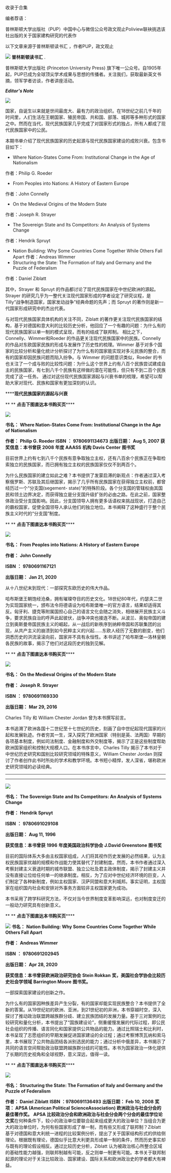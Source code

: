 

收录于合集

编者荐语：

普林斯顿大学出版社（PUP）中国中心与微信公众号政文观止Poliview联袂挑选该社出版的关于国家建构研究的代表作

以下文章来源于普林斯顿读书汇 ，作者PUP，政文观止

![](/images/95/2.png) **普林斯顿读书汇** .

普林斯顿大学出版社 (Princeton University Press)
旗下唯一公众号。自1905年起，PUP已成为全球顶尖学术成果与思想的传播者。关注我们，获取最新英文书摘，领军学者访谈，作者讲座活动。

**_Editor's Note_**

![](/images/95/3.png)

国家，自诞生以来就是世间最庞大、最有力的政治组织。在18世纪之前几千年的时间里，人们生活在王朝国家、殖民帝国、共和国、部落、城邦等多种形式的国家之中。然而在当代，现代民族国家几乎完成了对国家形式的独占，所有人都成了现代民族国家中的公民。

本期书单介绍了现代民族国家的历史起源与现代民族国家建设的成败兴衰。包含书目如下：

  * Where Nation-States Come From: Institutional Change in the Age of Nationalism 

作者：Philip G. Roeder

  * From Peoples into Nations: A History of Eastern Europe 

作者：John Connelly

  * On the Medieval Origins of the Modern State 

作者：Joseph R. Strayer

  * The Sovereign State and Its Competitors: An Analysis of Systems Change 

作者：Hendrik Spruyt

  * Nation Building: Why Some Countries Come Together While Others Fall Apart 作者：Andreas Wimmer
  * Structuring the State: The Formation of Italy and Germany and the Puzzle of Federalism 

作者：Daniel Ziblatt

其中，Strayer 和 Spruyt 的作品都讨论了现代民族国家在中世纪欧洲的源起。Strayer
的研究几乎为一整代关注现代国家形成的学者设定了研究议程，是 Tilly“战争制造国家，国家发动战争”经典命题的先声；而 Spruyt
的著作则是新一代国家形成研究中的杰出代表。

与对现代民族国家具体机构的关注不同，Ziblatt
的著作更关注现代民族国家的结构，基于对德国和意大利的比较历史分析，他回应了一个有趣的问题：为什么有的现代民族国家以单一制的模式呈现，而有的结成了联邦制。
相比之下，Connelly、Wimmer和Roeder 的作品更关注现代民族国家中的民族。Connelly
的作品对东欧国家民族的形成与发展作了历史性的梳理。Wimmer
基于对多个国家的比较分析和量化统计分析探讨了为什么有的国家能实现对多元民族的整合，而有的国家却因民族问题而陷入纷争。与 Wimmer
的问题意识类似，Roeder
的书也关注了一个成与败的比较性问题：为什么这个世界上约有八百个民族尝试建成自主的民族国家，有七到八千个民族有这样做的潜在可能性，但只有不到二百个民族完成了这一任务。
通过对这份现代民族国家源起与兴衰书单的梳理，希望可以帮助大家对现代、民族和国家有更加深刻的认识。

  

  

 ******现代民族国家的源起与兴衰**

  

 ** ** **点击下图直达本书购买页******

[![](/images/95/4.jpeg)]()

 **书名：** **Where Nation-States Come From: Institutional Change in the Age of
Nationalism**

 **作者：** **Philip G. Roeder** **ISBN** **：** **9780691134673** **出版日期：** **Aug
5, 2007** **获奖信息：本书曾获** **2008** **年度** **AAASS** **机构** **Davis Center**
**图书奖**

目前世界上约有七到八千个民族有意争取独立主权，还有八百余个民族正在争取检索独立的民族国家，而已拥有独立主权的民族国家仅仅不到两百个。

为什么民族国家的建立如此之难？本书提供了发蒙启滞的新观点：作者通过深入考察俄罗斯、苏联及其后继国家，揭示了几乎所有民族国家在获得独立主权前，都曾经历过一个“分支国(segement-
state)”的特殊阶段。各个分支国的管辖权由其国民和领土边界决定，而获得独立是分支国升级扩张的必由之路。在此之前，国家整体政治受分支国影响。因此，分支国领导人拥有更多话语权来挑战现状，打造自己的霸权国家，促使全国领导人承认他们的独立地位。本书阐释了这种盛行于整个民族主义时代的“分支国”制度。

  

 ** ** **点击下图直达本书购买页******

[![](/images/95/5.jpeg)]()

 **书名：** **From Peoples into Nations: A History of Eastern Europe**

 **作者：** **John Connelly**

 **ISBN** **：** **9780691167121**

 **出版日期：** **Jan 21, 2020**

从十八世纪末到现代：一部探究东欧历史的伟大作品。

哈布斯堡王朝饱经沧桑，拥有璀璨夺目的历史文化。18世纪80年代，约瑟夫二世为实现国家统一，颁布法令将德语设为哈布斯堡唯一的官方语言，结果却适得其反。匈牙利、捷克等附属国担心自己的语言文化会随之消失，相继展开民族主义斗争，要求民族自治的呼声此起彼伏，战争冲突也接连不断。从波兰、奥匈帝国的建立到奥斯曼帝国民族主义的崛起，从一战后的新秩序到纳粹帝国和苏联集团的出现，从共产主义的崩溃到如今民粹主义的兴起......东欧人经历了无数的剧变，他们洞悉历史的洪流滚滚向前，国家并不具有永恒性。本书讲述了哈布斯堡—洛林皇朝各民族的故事，揭示了他们对这段历史的独到见解。

  

 ** ** **点击下图直达本书购买页******

[![](/images/95/6.jpeg)]()

 **书名：** **On the Medieval Origins of the Modern State**

 **作者：** **Joseph R. Strayer**

 **ISBN** **：** **9780691169330**

 **出版日期：** **Mar 29, 2016**

Charles Tilly 和 William Chester Jordan 曾为本书撰写前言。

本书追溯了欧洲各国十二世纪至十七世纪的历史，刻画了自中世纪起现代国家的兴起和发展轨迹。作者穷其一生，深入探究了欧洲国家（特别是英、法两国）早期的各项基本制度，例如司法制度、金融制度和外交制度等，揭示了正是这些制度帮助欧洲国家组织和控制大规模人口。在本书序言中，Charles
Tilly 揭示了本书对于中世纪历史研究和国别比较研究领域的特殊意义，William Chester Jordan
则探讨了作者创作此书时所处的学术和教学环境。本书短小精悍，发人深省，堪称欧洲史研究领域的必读经典。

 ** ** **  
******

![](/images/95/7.jpeg)

 **书名：** **The Sovereign State and Its Competitors: An Analysis of Systems
Change**

 **作者：** **Hendrik Spruyt**

 **ISBN** **：** **9780691029108**

 **出版日期：** **Aug 11, 1996**

 **获奖信息：本书曾获** **1996** **年度美国政治科学协会** **J.David Greenstone** **图书奖**

目前的国际体系大多由主权国家组成，人们将其视作历史发展的必然结果，认为主权民族国家优越的规模和作战能力使其替代了封建制度。然而，本书作者通过深入考察封建主义衰退时期的城市联盟、独立公社及君主政体制度，揭示了封建主义并没有直接让位给任何单一的继承制度。相反，为了应对中世纪经济环境的巨变，人们制定了各种新制度，例如主权国家、汉萨同盟和意大利城邦。事实证明，主权国家在组织国内社会和安排对外事务方面较非主权国家更为成功。

本书采用了跨学科研究方法，不仅对当今世界制度变革影响深远，也对制度变迁的一般动力研究具有创新意义。

  

  

 ** ** **点击下图直达本书购买页******

[![](/images/95/8.jpeg)]() **书名：** **Nation Building: Why Some Countries Come
Together While Others Fall Apart**

 **作者：** **Andreas Wimmer**

 **ISBN** **：** **9780691202945**

 **出版日期：** **Apr 28, 2020**

 **获奖信息：本书曾获欧洲政治研究协会** **Stein Rokkan** **奖，美国社会学协会比较历史社会学领域** **Barrington
Moore** **图书奖。**

一部探索国家建设的创新之作。

为什么有的国家因种族差异产生分裂，有的国家却能实现民族整合？本书提供了全新的答案。从19世纪初的欧洲、亚洲，到21世纪初的非洲，本书穿越时空，深入探讨了推动政治联盟跨越族群分歧、建立民族团结的发展力量。基于三对案例的比较研究和量化分析，本书提出了“国族建设论”，侧重缓慢发展的代际过程，即公民社会组织的传播、语言同化和国家提供公共物品的能力。通过比照瑞士和比利时，本书呈现了志愿组织的早期发展促进国家建设的全过程；通过考察博茨瓦纳和索马里，本书展现了公共物品团结各派别选民的能力；通过分析中俄差异，本书揭示了共同的语言空间帮助政治联盟跨越族群分歧的可能性。本书为国家政治一体化提供了长期的历史视角和全球视野，意义深远，值得一读。

  

 ** ** **点击下图直达本书购买页******

[![](/images/95/9.jpeg)]()

 **书名： Structuring the State: The Formation of Italy and Germany and the
Puzzle of Federalism**  

 **作者： Daniel Ziblatt** **ISBN ：9780691136493** **出版日期： Feb 10, 2008** **奖项：
APSA (American Political ScienceAssociation) 欧洲政治与社会分会的最佳著作奖。** **APSA
比较政治分会和欧洲政治与社会分会两个分会的最佳学位论文奖**在何种条件下，较小的政治单位要联合起来组成更大的政治单位？当组合为更大的政治单位时，为何有些国家形成了单一制，而有些又形成了联邦制？Ziblatt
基于对德国和意大利统一进程的比较案例分析，提出了关于国家结构形式的供给侧理论。根据既有理论，德国似乎比意大利更具形成单一制的条件，然而历史事实却与既有的理论假设相反。通过比较历史分析，Ziblatt
认为被政治核心所整合区域的基础性能力越强，则联邦制越有可能，反之则单一制更有可能。本书关于联邦制起源的理论对于关注比较政治、国家建设、国际关系和欧洲政治史的学者都大有裨益。

  

